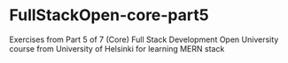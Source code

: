 # FullStackOpen-core-part5
Exercises from Part 5 of 7 (Core) Full Stack Development Open University course from University of Helsinki for learning MERN stack
